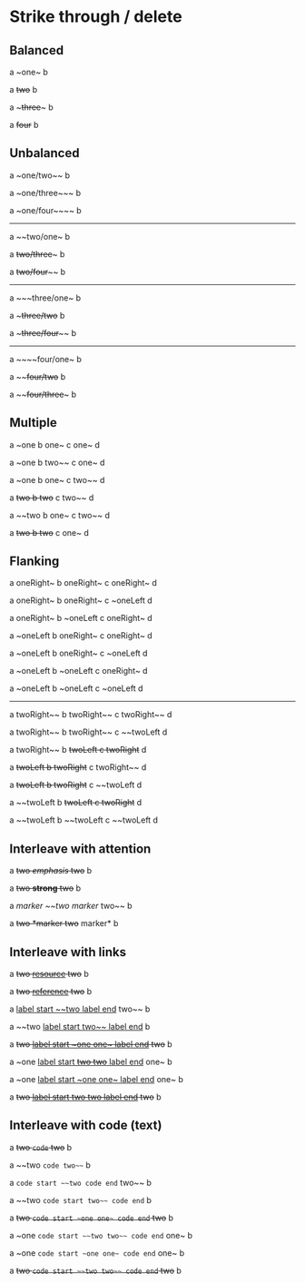 # Strike through / delete

## Balanced

a ~one~ b

a ~~two~~ b

a ~~~three~~~ b

a ~~~~four~~~~ b

## Unbalanced

a ~one/two~~ b

a ~one/three~~~ b

a ~one/four~~~~ b

***

a ~~two/one~ b

a ~~two/three~~~ b

a ~~two/four~~~~ b

***

a ~~~three/one~ b

a ~~~three/two~~ b

a ~~~three/four~~~~ b

***

a ~~~~four/one~ b

a ~~~~four/two~~ b

a ~~~~four/three~~~ b

## Multiple

a ~one b one~ c one~ d

a ~one b two~~ c one~ d

a ~one b one~ c two~~ d

a ~~two b two~~ c two~~ d

a ~~two b one~ c two~~ d

a ~~two b two~~ c one~ d

## Flanking

a oneRight~ b oneRight~ c oneRight~ d

a oneRight~ b oneRight~ c ~oneLeft d

a oneRight~ b ~oneLeft c oneRight~ d

a ~oneLeft b oneRight~ c oneRight~ d

a ~oneLeft b oneRight~ c ~oneLeft d

a ~oneLeft b ~oneLeft c oneRight~ d

a ~oneLeft b ~oneLeft c ~oneLeft d

***

a twoRight~~ b twoRight~~ c twoRight~~ d

a twoRight~~ b twoRight~~ c ~~twoLeft d

a twoRight~~ b ~~twoLeft c twoRight~~ d

a ~~twoLeft b twoRight~~ c twoRight~~ d

a ~~twoLeft b twoRight~~ c ~~twoLeft d

a ~~twoLeft b ~~twoLeft c twoRight~~ d

a ~~twoLeft b ~~twoLeft c ~~twoLeft d

## Interleave with attention

a ~~two *emphasis* two~~ b

a ~~two **strong** two~~ b

a *marker ~~two marker* two~~ b

a ~~two *marker two~~ marker* b

## Interleave with links

a ~~two [resource](#) two~~ b

a ~~two [reference][#] two~~ b

a [label start ~~two label end](#) two~~ b

a ~~two [label start two~~ label end](#) b

a ~~two [label start ~one one~ label end](#) two~~ b

a ~one [label start ~~two two~~ label end](#) one~ b

a ~one [label start ~one one~ label end](#) one~ b

a ~~two [label start ~~two two~~ label end](#) two~~ b

[#]: #

## Interleave with code (text)

a ~~two `code` two~~ b

a ~~two `code two~~` b

a `code start ~~two code end` two~~ b

a ~~two `code start two~~ code end` b

a ~~two `code start ~one one~ code end` two~~ b

a ~one `code start ~~two two~~ code end` one~ b

a ~one `code start ~one one~ code end` one~ b

a ~~two `code start ~~two two~~ code end` two~~ b
